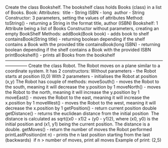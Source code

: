 Create the class Bookshelf. The bookshelf class holds Books (class) in a list of Books.
Book:
Attributes: 
title - String
ISBN - long 
author - String
Constructor:
3 parameters, setting the values of attributes
Method:
toString() - returning a String in the format title, author (ISBN)
Bookshelf:
1 Attribute being a list of Books
Constructor without parameters, creating an empty BookShelf
Methods:
addBook(Book book) - adds book to shelf
containsBook(String title) - returning boolean depending if the shelf contains a Book with the provided title
containsBook(long ISBN) - returning boolean depending if the shelf contains a Book with the provided ISBN
printBookshelf() - prints all Books from the bookshelf 
————————————————————————————————————————— 
Create the class Robot. The Robot moves on a plane similar to a coordinate system.
It has 2 constructors:
Without parameters - the Robot starts at position (0,0)
With 2 parameters - initialises the Robot at position (x,y)
The Robot has couple of methods:
moveSouth() - moves the Robot to the south, meaning it will decrease the y.position by 1 moveNorth() - moves the Robot to the north, meaning it will increase the y.position by 1 moveEast() - moves the Robot to the east, meaning it will increase the x.position by 1 moveWest() - moves the Robot to the west, meaning it will decrease the x.position by 1
getPosition() - return current position
double getDistance() - returns the euclidean distance from the initial position 
The distance is calculated as sqrt((x0 - x1)2 + (y0 - y1)2), where (x0, y0) is the initial position and (x1, y1) being the current position. The distance is a double.
getMoves() - return the number of moves the Robot performed
printLastPosition(int n) - prints the n last position starting from the last (backwards) 
if n > number of moves, print all moves
Example of print:
(2,5) 
